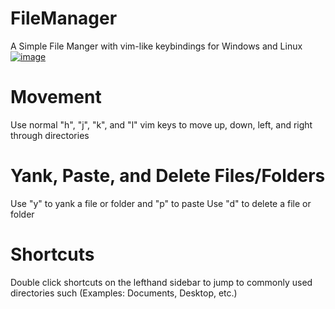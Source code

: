 # FileManager
A Simple File Manger with vim-like keybindings for Windows and Linux
[![image](https://i.imgur.com/uTgvDmx.png)](https://www.youtube.com/watch?v=wC8xOjl3Nhk)

# Movement
Use normal "h", "j", "k", and "l" vim keys to move up, down, left, and right through directories

# Yank, Paste, and Delete Files/Folders
Use "y" to yank a file or folder and "p" to paste
Use "d" to delete a file or folder

# Shortcuts
Double click shortcuts on the lefthand sidebar to jump to commonly used directories such (Examples: Documents, Desktop, etc.)
